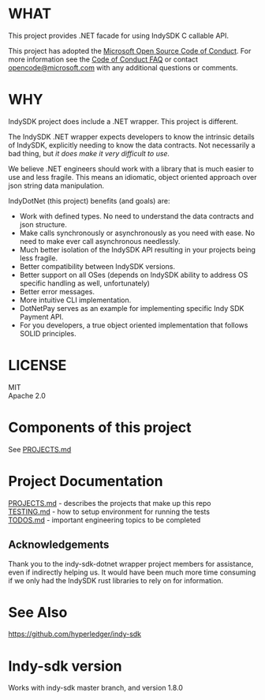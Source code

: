 ﻿# WHAT

This project provides .NET facade for using IndySDK C callable API.

This project has adopted the [Microsoft Open Source Code of Conduct](https://opensource.microsoft.com/codeofconduct/). For more information see the 
[Code of Conduct FAQ](https://opensource.microsoft.com/codeofconduct/faq/) or contact [opencode@microsoft.com](mailto:opencode@microsoft.com) with any additional questions or comments.

# WHY

IndySDK project does include a .NET wrapper. This project is different.

The IndySDK .NET wrapper expects developers to know the intrinsic details of
IndySDK, explicitly needing to know the data contracts.  Not necessarily a bad
thing, but _it does make it very difficult to use._

We believe .NET engineers should work with a library that is much easier to use
and less fragile. This means an idiomatic, object oriented approach over json string data manipulation.

IndyDotNet (this project) benefits (and goals) are:
- Work with defined types. No need to understand the data contracts and json structure.
- Make calls synchronously or asynchronously as you need with ease.
No need to make ever call asynchronous needlessly.
- Much better isolation of the IndySDK API resulting in your projects being less fragile.
- Better compatibility between IndySDK versions.
- Better support on all OSes (depends on IndySDK ability to address OS specific
handling as well, unfortunately)
- Better error messages.
- More intuitive CLI implementation.
- DotNetPay serves as an example for implementing specific Indy SDK Payment API.
- For you developers, a true object oriented implementation that follows SOLID principles.

# LICENSE
MIT  
Apache 2.0


# Components of this project
See [PROJECTS.md](PROJECTS.md)

# Project Documentation
[PROJECTS.md](PROJECTS.md) - describes the projects that make up this repo  
[TESTING.md](TESTING.md) - how to setup environment for running the tests  
[TODOS.md](TODOS.md) - important engineering topics to be completed

## Acknowledgements
Thank you to the indy-sdk-dotnet wrapper project members for assistance, even if indirectly
helping us.  It would have been much more time consuming if we only had the IndySDK
rust libraries to rely on for information.

# See Also
https://github.com/hyperledger/indy-sdk

# Indy-sdk version
Works with indy-sdk master branch, and version 1.8.0
